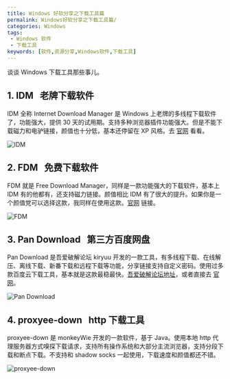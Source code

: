 ```yaml
---
title: Windows 好软分享之下载工具篇
permalink: Windows好软分享之下载工具篇/
categories: Windows
tags:
 - Windows 软件
 - 下载工具
keywords: [软件,资源分享,Windows软件,下载工具]
---
```


谈谈 Windows 下载工具那些事儿。

<!-- more -->

## 1. IDM &nbsp; 老牌下载软件

IDM 全称 Internet Download Manager 是 Windows 上老牌的多线程下载软件了，功能强大，提供 30 天的试用期。支持多种浏览器插件功能强大。但是不能下载磁力和电驴链接，颜值也十分低，基本还停留在 XP 风格。去 [官网](http://www.internetdownloadmanager.com/) 看看。

![IDM](https://blog-1253491707.piccd.myqcloud.com/images/IDM.png/style)

## 2. FDM &nbsp; 免费下载软件

FDM 就是 Free Download Manager，同样是一款功能强大的下载软件，基本上 IDM 有的他都有，还支持磁力链接。颜值相比 IDM 有了很大的提升。如果你是一个颜值党可以选择这款，我同样在使用这款。[官网](https://www.freedownloadmanager.org/zh/) 链接。

![FDM](https://blog-1253491707.piccd.myqcloud.com/images/FDM.png/style)

## 3. Pan Download &nbsp; 第三方百度网盘

Pan Download 是吾爱破解论坛 kiryuu 开发的一款工具，有多线程下载、在线解压、离线下载、新番下载和远程下载等功能，分享链接支持自定义密码。使用过多款百度云下载工具，基本就是这款最稳最快。[吾爱破解论坛地址](https://www.52pojie.cn/thread-644721-1-1.html)，或者直接去 [官网](http://pandownload.com/index.html)。

![Pan Download](https://blog-1253491707.piccd.myqcloud.com/images/pandownload.png/style)

## 4. proxyee-down &nbsp; http 下载工具

proxyee-down 是 monkeyWie 开发的一款软件，基于 Java。使用本地 http 代理服务器方式嗅探下载请求，支持所有操作系统和大部分主流浏览器，支持分段下载和断点下载。不支持和 shadow socks 一起使用，下载速度和颜值都还不错。

![proxyee-down](https://blog-1253491707.piccd.myqcloud.com/images/proxyee-down.png/style)
